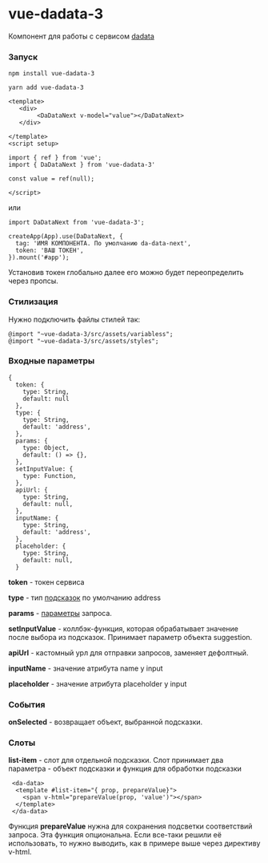 # vue-dadata-3

Компонент для работы с сервисом [dadata](https://dadata.ru/)

### Запуск

```
npm install vue-dadata-3
```

```
yarn add vue-dadata-3
```


```
<template>
   <div>
        <DaDataNext v-model="value"></DaDataNext>
   </div>

</template>
<script setup>

import { ref } from 'vue';
import { DaDataNext } from 'vue-dadata-3'

const value = ref(null);

</script>
```

или

```
import DaDataNext from 'vue-dadata-3';

createApp(App).use(DaDataNext, {
  tag: 'ИМЯ КОМПОНЕНТА. По умолчанию da-data-next',
  token: 'ВАШ ТОКЕН',
}).mount('#app');

```
Установив токен глобально далее его можно будет переопределить через пропсы.

### Стилизация

Нужно подключить файлы стилей так:
```
@import "~vue-dadata-3/src/assets/variabless";
@import "~vue-dadata-3/src/assets/styles";
```


### Входные параметры

```
{
  token: {
    type: String,
    default: null
  },
  type: {
    type: String,
    default: 'address',
  },
  params: {
    type: Object,
    default: () => {},
  },
  setInputValue: {
    type: Function,
  },
  apiUrl: {
    type: String,
    default: null,
  },
  inputName: {
    type: String,
    default: 'address',
  },
  placeholder: {
    type: String,
    default: null,
  }
```

**token** - токен сервиса

**type** - тип [подсказок](https://dadata.ru/suggestions/usage/) по умолчанию address

**params** - [параметры](https://confluence.hflabs.ru/display/SGTDOC/HTTP+API) запроса.

**setInputValue** - коллбэк-функция, которая обрабатывает значение после выбора из подсказок. Принимает параметр объекта suggestion.

**apiUrl** - кастомный урл для отправки запросов, заменяет дефолтный.

**inputName** - значение атрибута name у input

**placeholder** - значение атрибута placeholder у input


### События

**onSelected** - возвращает объект, выбранной подсказки.

### Слоты

**list-item** - слот для отдельной подсказки. Слот принимает два параметра - объект подсказки и функция для обработки подсказки

```
 <da-data>
  <template #list-item="{ prop, prepareValue}">
    <span v-html="prepareValue(prop, 'value')"></span>
  </template>
 </da-data>
```

Функция **prepareValue** нужна для сохранения подсветки соответствий запроса. 
Эта функция опциональна. Если все-таки решили её использовать, то нужно выводить, как в примере выше через директиву v-html.

